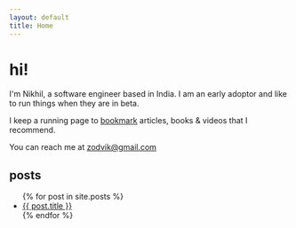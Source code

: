 ```yaml
---
layout: default
title: Home
---
```


# hi!

I'm Nikhil, a software engineer based in India. I am an early adoptor and like to run things when they are in beta.

I keep a running page to [bookmark] articles, books & videos that I recommend.

You can reach me at [zodvik@gmail.com](mailto:zodvik@gmail.com)

## posts

<ul>
{% for post in site.posts %}
  <li>
  	<a href="{{ post.url }}">{{ post.title }}</a>
  </li>
{% endfor %}
</ul>

[bookmark]: /bookmarks